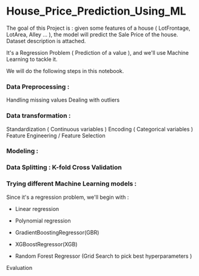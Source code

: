 # House_Price_Prediction_Using_ML

The goal of this Project is : given some features of a house ( LotFrontage, LotArea, Alley ... ), the model will predict the Sale Price of the house.
Dataset description is attached.

It's a Regression Problem ( Prediction of a value ), and we'll use Machine Learning to tackle it.

We will do the following steps in this notebook.

### Data Preprocessing :

Handling missing values
Dealing with outliers

### Data transformation :
Standardization ( Continuous variables )
Encoding ( Categorical variables )
Feature Engineering / Feature Selection

### Modeling :

### Data Splitting : K-fold Cross Validation
### Trying different Machine Learning models :

Since it's a regression problem, we'll begin with :

- Linear regression

- Polynomial regression

- GradientBoostingRegressor(GBR)

- XGBoostRegressor(XGB)

- Random Forest Regressor (Grid Search to pick best hyperparameters )

Evaluation
